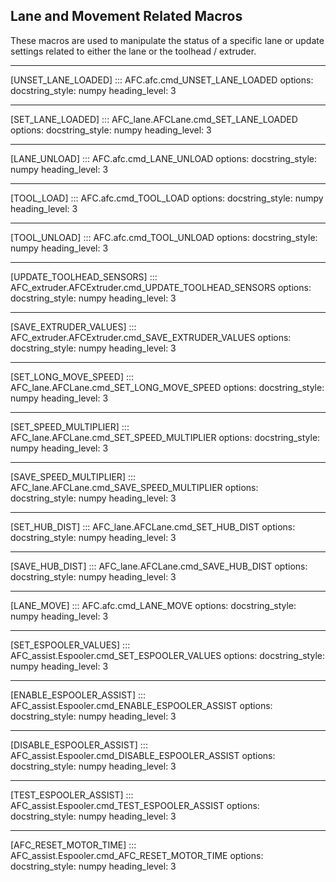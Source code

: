 ## Lane and Movement Related Macros

These macros are used to manipulate the status of a specific lane or update settings related to either the lane or the 
toolhead / extruder.

-----
[UNSET_LANE_LOADED] 
::: AFC.afc.cmd_UNSET_LANE_LOADED
    options:
      docstring_style: numpy
      heading_level: 3

-----
[SET_LANE_LOADED]
::: AFC_lane.AFCLane.cmd_SET_LANE_LOADED
    options:
      docstring_style: numpy
      heading_level: 3

-----
[LANE_UNLOAD]
::: AFC.afc.cmd_LANE_UNLOAD
    options:
      docstring_style: numpy
      heading_level: 3

-----
[TOOL_LOAD]
::: AFC.afc.cmd_TOOL_LOAD
    options:
      docstring_style: numpy
      heading_level: 3

-----
[TOOL_UNLOAD]
::: AFC.afc.cmd_TOOL_UNLOAD
    options:
      docstring_style: numpy
      heading_level: 3

-----
[UPDATE_TOOLHEAD_SENSORS]
::: AFC_extruder.AFCExtruder.cmd_UPDATE_TOOLHEAD_SENSORS
    options:
      docstring_style: numpy
      heading_level: 3

-----
[SAVE_EXTRUDER_VALUES]
::: AFC_extruder.AFCExtruder.cmd_SAVE_EXTRUDER_VALUES
    options:
      docstring_style: numpy
      heading_level: 3

-----
[SET_LONG_MOVE_SPEED]
::: AFC_lane.AFCLane.cmd_SET_LONG_MOVE_SPEED
    options:
      docstring_style: numpy
      heading_level: 3

-----
[SET_SPEED_MULTIPLIER]
::: AFC_lane.AFCLane.cmd_SET_SPEED_MULTIPLIER
    options:
      docstring_style: numpy
      heading_level: 3

-----
[SAVE_SPEED_MULTIPLIER]
::: AFC_lane.AFCLane.cmd_SAVE_SPEED_MULTIPLIER
    options:
      docstring_style: numpy
      heading_level: 3

-----
[SET_HUB_DIST]
::: AFC_lane.AFCLane.cmd_SET_HUB_DIST
    options:
      docstring_style: numpy
      heading_level: 3

-----
[SAVE_HUB_DIST]
::: AFC_lane.AFCLane.cmd_SAVE_HUB_DIST
    options:
      docstring_style: numpy
      heading_level: 3

-----
[LANE_MOVE]
::: AFC.afc.cmd_LANE_MOVE
    options:
      docstring_style: numpy
      heading_level: 3

-----
[SET_ESPOOLER_VALUES]
::: AFC_assist.Espooler.cmd_SET_ESPOOLER_VALUES
    options:
      docstring_style: numpy
      heading_level: 3

-----
[ENABLE_ESPOOLER_ASSIST]
::: AFC_assist.Espooler.cmd_ENABLE_ESPOOLER_ASSIST
    options:
      docstring_style: numpy
      heading_level: 3

-----
[DISABLE_ESPOOLER_ASSIST]
::: AFC_assist.Espooler.cmd_DISABLE_ESPOOLER_ASSIST
    options:
      docstring_style: numpy
      heading_level: 3

-----
[TEST_ESPOOLER_ASSIST]
::: AFC_assist.Espooler.cmd_TEST_ESPOOLER_ASSIST
    options:
      docstring_style: numpy
      heading_level: 3

-----
[AFC_RESET_MOTOR_TIME]
::: AFC_assist.Espooler.cmd_AFC_RESET_MOTOR_TIME
    options:
      docstring_style: numpy
      heading_level: 3

